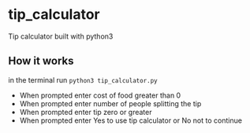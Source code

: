# tip_calculator
Tip calculator built with python3

## How it works
in the terminal run `python3 tip_calculator.py`

- When prompted enter cost of food greater than 0
- When prompted enter number of people splitting the tip
- When prompted enter tip zero or greater
- When prompted enter Yes to use tip calculator or No not to continue

